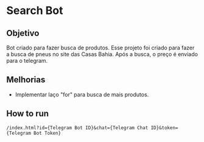 # Search Bot

## Objetivo

Bot criado para fazer busca de produtos. Esse projeto foi criado para fazer a busca de pneus no site das Casas Bahia. Após a busca, o preço é enviado para o telegram.

## Melhorias

- Implementar laço "for" para busca de mais produtos.

## How to run

```
/index.html?id={Telegram Bot ID}&chat={Telegram Chat ID}&token={Telegram Bot Token}
```
